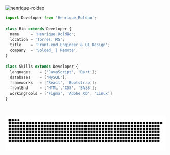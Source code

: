 <p align="left"> <img src="https://komarev.com/ghpvc/?username=henrique-roldao&label=Profile%20views&color=0e75b6&style=flat" alt="henrique-roldao" /> </p>

```js
import Developer from 'Henrique_Roldao';

class Bio extends Developer {
  name     = 'Henrique Roldão';
  location = 'Torres, RS';
  title    = 'Front-end Engineer & UI Design';
  company  = 'Soloed_ | Remote';
}

class Skills extends Developer {
  languages    = ['JavaScript', 'Dart'];
  databases    = ['MySQL'];
  frameworks   = ['React', 'Bootstrap'];
  frontEnd     = ['HTML','CSS', 'SASS'];
  workingTools = ['Figma', 'Adobe XD', 'Linux']
}
```
<br/>

![Snake animation](https://github.com/henrique-roldao/henrique-roldao/blob/output/github-contribution-grid-snake.svg)


